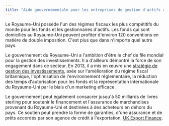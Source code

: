 ```yaml
---
title: "Aide gouvernementale pour les entreprises de gestion d'actifs au Royaume-Uni"
---
```

Le Royaume-Uni possède l'un des régimes fiscaux les plus compétitifs du monde pour les fonds et les gestionnaires d'actifs. Les fonds qui sont domiciliés au Royaume-Uni peuvent profiter d'environ 120 conventions en matière de double imposition. C'est plus que dans n'importe quel autre pays.


Le gouvernement du Royaume-Uni a l'ambition d'être le chef de file mondial pour la gestion des investissements. Il a d'ailleurs démontré la force de son engagement dans ce secteur. En 2013, il a mis en œuvre une [stratégie de gestion des investissements](https://www.gov.uk/government/news/uk-investment-management-strategy-launched-by-ministers), axée sur l'amélioration du régime fiscal britannique, l'optimisation de l'environnement réglementaire, la réduction des temps d'autorisation pour les fonds et la représentation internationale du Royaume-Uni par le biais d'un marketing efficace.

Le gouvernement peut également consacrer jusqu'à 50 milliards de livres sterling pour soutenir le financement et l'assurance de marchandises provenant du Royaume-Uni et destinées à des acheteurs en dehors du pays. Ce soutien peut prendre la forme de garanties, d'une assurance et de prêts accordés par son agence de crédit à l'exportation, [UK Export Finance](https://www.gov.uk/guidance/inward-investment-access-to-the-uks-export-credit-agency).
